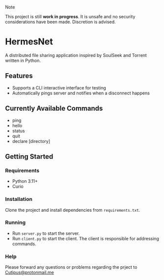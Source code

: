 > [!NOTE]
> This project is still **work in progress**. It is unsafe and no security considerations have been made. Discretion is advised.

# HermesNet
A distributed file sharing application inspired by SoulSeek and Torrent written in Python.

## Features
- Supports a CLI interactive interface for testing
- Automatically pings server and notifies when a disconnect happens

## Currently Available Commands
- ping
- hello
- status
- quit
- declare [directory]

## Getting Started
### Requirements
- Python 3.11+
- Curio

### Installation
Clone the project and install dependencies from `requirements.txt`.

### Running
- Run `server.py` to start the server.
- Run `client.py` to start the client. The client is responsible for addressing commands.

### Help
Please forward any questions or problems regarding the prject to Cutipus@protonmail.me
